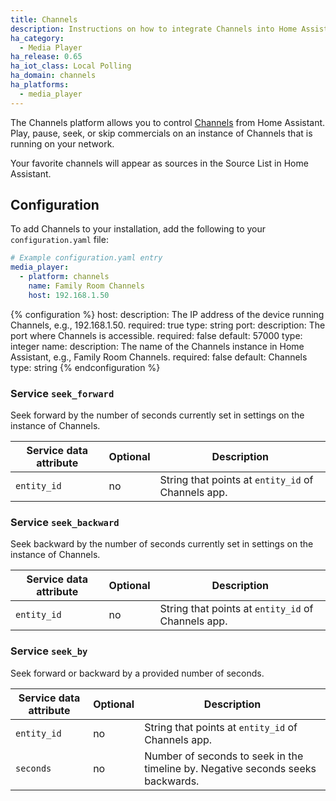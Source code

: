 ```yaml
---
title: Channels
description: Instructions on how to integrate Channels into Home Assistant.
ha_category:
  - Media Player
ha_release: 0.65
ha_iot_class: Local Polling
ha_domain: channels
ha_platforms:
  - media_player
---
```


The Channels platform allows you to control [Channels](https://getchannels.com/) from Home Assistant. Play, pause, seek, or skip commercials on an instance of Channels that is running on your network.

Your favorite channels will appear as sources in the Source List in Home Assistant.

## Configuration

To add Channels to your installation, add the following to your `configuration.yaml` file:

```yaml
# Example configuration.yaml entry
media_player:
  - platform: channels
    name: Family Room Channels
    host: 192.168.1.50
```

{% configuration %}
host:
  description: The IP address of the device running Channels, e.g., 192.168.1.50.
  required: true
  type: string
port:
  description: The port where Channels is accessible.
  required: false
  default: 57000
  type: integer
name:
  description: The name of the Channels instance in Home Assistant, e.g., Family Room Channels.
  required: false
  default: Channels
  type: string
{% endconfiguration %}

### Service `seek_forward`

Seek forward by the number of seconds currently set in settings on the instance of Channels.

| Service data attribute | Optional | Description |
| ---------------------- | -------- | ----------- |
| `entity_id` | no | String that points at `entity_id` of Channels app.

### Service `seek_backward`

Seek backward by the number of seconds currently set in settings on the instance of Channels.

| Service data attribute | Optional | Description |
| ---------------------- | -------- | ----------- |
| `entity_id` | no | String that points at `entity_id` of Channels app.

### Service `seek_by`

Seek forward or backward by a provided number of seconds.

| Service data attribute | Optional | Description |
| ---------------------- | -------- | ----------- |
| `entity_id` | no | String that points at `entity_id` of Channels app.
| `seconds` | no | Number of seconds to seek in the timeline by. Negative seconds seeks backwards.
